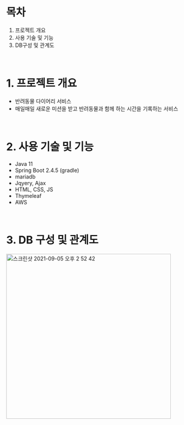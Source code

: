 # 목차
1. 프로젝트 개요
2. 사용 기술 및 기능
3. DB구성 및 관계도

<br>


# 1. 프로젝트 개요
- 반려동물 다이어리 서비스 
- 매일매일 새로운 미션을 받고 반려동물과 함께 하는 시간을 기록하는 서비스

<br>



# 2. 사용 기술 및 기능
- Java 11 
- Spring Boot 2.4.5 (gradle)
- mariadb
- Jqyery, Ajax
- HTML, CSS, JS
- Thymeleaf
- AWS

<br>


# 3. DB 구성 및 관계도
<img width="439" alt="스크린샷 2021-09-05 오후 2 52 42" src="https://user-images.githubusercontent.com/59347101/132116955-443d79bd-76b9-479a-a6ee-ddc544f21a0e.png">

